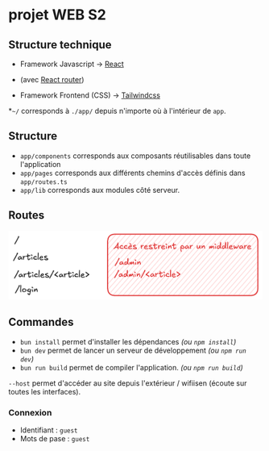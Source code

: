 # projet WEB S2

## Structure technique

- Framework Javascript -> [React](https://react.dev)
- (avec [React router](https://reactrouter.com/home))

- Framework Frontend (CSS) -> [Tailwindcss](https://tailwindcss.com)

*`~/` corresponds à `./app/` depuis n'importe où à l'intérieur de `app`.

## Structure

- `app/components` corresponds aux composants réutilisables dans toute l'application
- `app/pages` corresponds aux différents chemins d'accès définis dans `app/routes.ts`
- `app/lib` corresponds aux modules côté serveur.

## Routes

![routes](/public/routes.png)

## Commandes

- `bun install` permet d'installer les dépendances *(ou `npm install`)*
- `bun dev` permet de lancer un serveur de développement *(ou `npm run dev`)*
- `bun run build` permet de compiler l'application. *(ou `npm run build`)*

`--host` permet d'accéder au site depuis l'extérieur / wifiisen (écoute sur toutes les interfaces).

### Connexion
- Identifiant : `guest`
- Mots de pase : `guest`